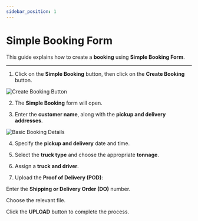 ```yaml
---
sidebar_position: 1
---
```

# Simple Booking Form

This guide explains how to create a  **booking** using **Simple Booking Form**.

---
1. Click on the **Simple Booking** button, then click on the **Create Booking** button.

![Create Booking Button](/img/create_booking_button.png")

2. The **Simple Booking** form will open.

3. Enter the **customer name**, along with the **pickup and delivery addresses**.

![Basic Booking Details](/img/basic_booking_details.png")

4. Specify the **pickup and delivery** date and time.

5. Select the **truck type** and choose the appropriate **tonnage**.

6. Assign a **truck and driver**.

7. Upload the **Proof of Delivery (POD)**:

Enter the **Shipping or Delivery Order (DO)** number.

Choose the relevant file.

Click the **UPLOAD** button to complete the process.